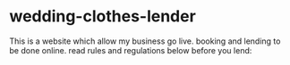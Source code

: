 # wedding-clothes-lender
This is a website which allow my business go live. booking and lending to be done online.
read rules and regulations below before you lend:
